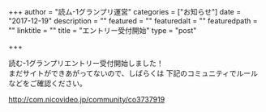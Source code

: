 +++
author = "読ム-1グランプリ運営"
categories = ["お知らせ"]
date = "2017-12-19"
description = ""
featured = ""
featuredalt = ""
featuredpath = ""
linktitle = ""
title = "エントリー受付開始"
type = "post"

+++

読む-1グランプリエントリー受付開始しました！  
まだサイトができあがってないので、しばらくは
下記のコミュニティでルールなどをご確認ください。

http://com.nicovideo.jp/community/co3737919
